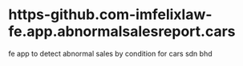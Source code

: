 # https-github.com-imfelixlaw-fe.app.abnormalsalesreport.cars
fe app to detect abnormal sales by condition for cars sdn bhd
